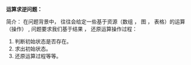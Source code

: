 **运算求逆问题：**

简介： 在问题背景中， 往往会给定一些基于资源（数组 ， 图 ， 表格）的运算 （操作） ,  问题要求我们基于结果 ， 还原运算操作过程：

1. 判断初始状态是否存在。
2. 求出初始状态。
3. 还原运算过程等等。





